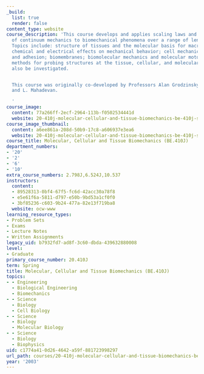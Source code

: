 ```yaml
---
_build:
  list: true
  render: false
content_type: website
course_description: 'This course develops and applies scaling laws and the methods
  of continuum mechanics to biomechanical phenomena over a range of length scales.
  Topics include: structure of tissues and the molecular basis for macroscopic properties;
  chemical and electrical effects on mechanical behavior; cell mechanics, motility
  and adhesion; biomembranes; biomolecular mechanics and molecular motors. Experimental
  methods for probing structures at the tissue, cellular, and molecular levels will
  also be investigated.


  This course was originally co-developed by Professors Alan Grodzinsky, Roger Kamm,
  and L. Mahadevan.

  '
course_image:
  content: 77a266ff-2ecf-2964-113b-f0502534441d
  website: 20-410j-molecular-cellular-and-tissue-biomechanics-be-410j-spring-2003
course_image_thumbnail:
  content: a6ee861a-208d-50b9-17c8-a606937e3ea6
  website: 20-410j-molecular-cellular-and-tissue-biomechanics-be-410j-spring-2003
course_title: Molecular, Cellular and Tissue Biomechanics (BE.410J)
department_numbers:
- '20'
- '2'
- '6'
- '10'
extra_course_numbers: 2.798J,6.524J,10.537
instructors:
  content:
  - 89528313-0bf4-67f5-fc6d-42acc30a78f8
  - e5e61f6a-5811-d797-e50b-9bd53a1cf0f0
  - 3bf85236-c603-9b24-477a-82e13f719ba8
  website: ocw-www
learning_resource_types:
- Problem Sets
- Exams
- Lecture Notes
- Written Assignments
legacy_uid: b7932fd7-ad8f-3c60-dbda-439632880008
level:
- Graduate
primary_course_number: 20.410J
term: Spring
title: Molecular, Cellular and Tissue Biomechanics (BE.410J)
topics:
- - Engineering
  - Biological Engineering
  - Biomechanics
- - Science
  - Biology
  - Cell Biology
- - Science
  - Biology
  - Molecular Biology
- - Science
  - Biology
  - Biophysics
uid: c1774a41-0d26-4642-a59f-881723998297
url_path: courses/20-410j-molecular-cellular-and-tissue-biomechanics-be-410j-spring-2003
year: '2003'
---
```

